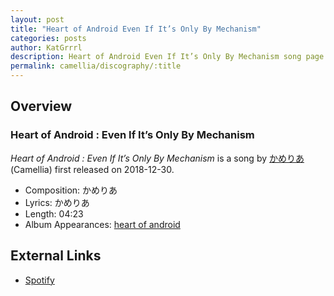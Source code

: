 ```yaml
---
layout: post
title: "Heart of Android Even If It’s Only By Mechanism"
categories: posts
author: KatGrrrl
description: Heart of Android Even If It’s Only By Mechanism song page
permalink: camellia/discography/:title
---
```


## Overview

### Heart of Android : Even If It’s Only By Mechanism

*Heart of Android : Even If It’s Only By Mechanism* is a song by [かめりあ](/camellia) (Camellia) first released on 2018-12-30.

* Composition: かめりあ
* Lyrics: かめりあ
* Length: 04:23
* Album Appearances: [heart of android](/camellia/albums/heart-of-android)

## External Links

* [Spotify](https://open.spotify.com/track/2gsYdFcQZaC3WpMbY4zk3N?si=317db8659c904d58)
